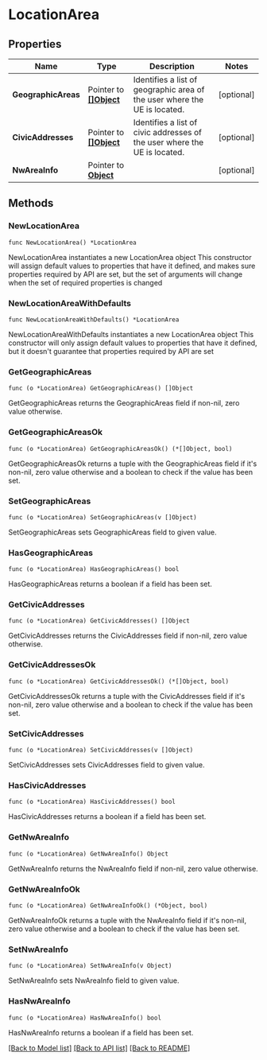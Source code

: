# LocationArea

## Properties

Name | Type | Description | Notes
------------ | ------------- | ------------- | -------------
**GeographicAreas** | Pointer to [**[]Object**](Object.md) | Identifies a list of geographic area of the user where the UE is located. | [optional] 
**CivicAddresses** | Pointer to [**[]Object**](Object.md) | Identifies a list of civic addresses of the user where the UE is located. | [optional] 
**NwAreaInfo** | Pointer to [**Object**](Object.md) |  | [optional] 

## Methods

### NewLocationArea

`func NewLocationArea() *LocationArea`

NewLocationArea instantiates a new LocationArea object
This constructor will assign default values to properties that have it defined,
and makes sure properties required by API are set, but the set of arguments
will change when the set of required properties is changed

### NewLocationAreaWithDefaults

`func NewLocationAreaWithDefaults() *LocationArea`

NewLocationAreaWithDefaults instantiates a new LocationArea object
This constructor will only assign default values to properties that have it defined,
but it doesn't guarantee that properties required by API are set

### GetGeographicAreas

`func (o *LocationArea) GetGeographicAreas() []Object`

GetGeographicAreas returns the GeographicAreas field if non-nil, zero value otherwise.

### GetGeographicAreasOk

`func (o *LocationArea) GetGeographicAreasOk() (*[]Object, bool)`

GetGeographicAreasOk returns a tuple with the GeographicAreas field if it's non-nil, zero value otherwise
and a boolean to check if the value has been set.

### SetGeographicAreas

`func (o *LocationArea) SetGeographicAreas(v []Object)`

SetGeographicAreas sets GeographicAreas field to given value.

### HasGeographicAreas

`func (o *LocationArea) HasGeographicAreas() bool`

HasGeographicAreas returns a boolean if a field has been set.

### GetCivicAddresses

`func (o *LocationArea) GetCivicAddresses() []Object`

GetCivicAddresses returns the CivicAddresses field if non-nil, zero value otherwise.

### GetCivicAddressesOk

`func (o *LocationArea) GetCivicAddressesOk() (*[]Object, bool)`

GetCivicAddressesOk returns a tuple with the CivicAddresses field if it's non-nil, zero value otherwise
and a boolean to check if the value has been set.

### SetCivicAddresses

`func (o *LocationArea) SetCivicAddresses(v []Object)`

SetCivicAddresses sets CivicAddresses field to given value.

### HasCivicAddresses

`func (o *LocationArea) HasCivicAddresses() bool`

HasCivicAddresses returns a boolean if a field has been set.

### GetNwAreaInfo

`func (o *LocationArea) GetNwAreaInfo() Object`

GetNwAreaInfo returns the NwAreaInfo field if non-nil, zero value otherwise.

### GetNwAreaInfoOk

`func (o *LocationArea) GetNwAreaInfoOk() (*Object, bool)`

GetNwAreaInfoOk returns a tuple with the NwAreaInfo field if it's non-nil, zero value otherwise
and a boolean to check if the value has been set.

### SetNwAreaInfo

`func (o *LocationArea) SetNwAreaInfo(v Object)`

SetNwAreaInfo sets NwAreaInfo field to given value.

### HasNwAreaInfo

`func (o *LocationArea) HasNwAreaInfo() bool`

HasNwAreaInfo returns a boolean if a field has been set.


[[Back to Model list]](../README.md#documentation-for-models) [[Back to API list]](../README.md#documentation-for-api-endpoints) [[Back to README]](../README.md)


